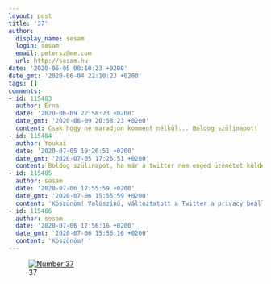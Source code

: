 ```yaml
---
layout: post
title: '37'
author:
  display_name: sesam
  login: sesam
  email: petersz@me.com
  url: http://sesam.hu
date: '2020-06-05 00:10:23 +0200'
date_gmt: '2020-06-04 22:10:23 +0200'
tags: []
comments:
- id: 115483
  author: Erna
  date: '2020-06-09 22:58:23 +0200'
  date_gmt: '2020-06-09 20:58:23 +0200'
  content: Csak hogy ne maradjon komment nélkül... Boldog szülinapot! :)
- id: 115484
  author: Youkai
  date: '2020-07-05 19:26:51 +0200'
  date_gmt: '2020-07-05 17:26:51 +0200'
  content: Boldog szülinapot, ha már a twitter nem enged üzenetet küldeni....
- id: 115485
  author: sesam
  date: '2020-07-06 17:55:59 +0200'
  date_gmt: '2020-07-06 15:55:59 +0200'
  content: 'Köszönöm! Valószínű, változtatott a Twitter a privacy beállításokon. '
- id: 115486
  author: sesam
  date: '2020-07-06 17:56:16 +0200'
  date_gmt: '2020-07-06 15:56:16 +0200'
  content: 'Köszönöm! '
---
```


<figure>
  <a href="https://www.flickr.com/photos/sethdickens/6310827990/in/photolist-aBEDi9-26DtQHT-CMXAvA-yV8hee-runH7G-FpwN7u-N6ZbP6-roPmcM-6NTyPu-23WBTJn-BrPLT-BwKKD-a35rv2-q1kB8K-243aG8u-4qwAXK-7MwmB-219MCyf-4JUahR-62C5nE-HRAhNj-Z9U5AQ-qP1WAy-2f55Zym-26Uy4LE-2gxbTbo-Csrdhr-25SXXeW-ErmGKn-2a9HMGB-294fGwG-LqWHUc-Za1eFu-21eE2Wi-2gxbUbe-2gxcieV-W2QLQm-Fe7F26-Lrnkyw-LrnkHj-25SY2yY-26UyaPm-26YsVje-2aXeEnp-cXKCNQ-HjwNon-24dPqtA-25SY23Y-24dPpFJ-2i145jo">
    <img src="https://live.staticflickr.com/6058/6310827990_46f56a256a_o.jpg" alt="Number 37">
  </a>
  <figcaption>37</figcaption>
</figure>
